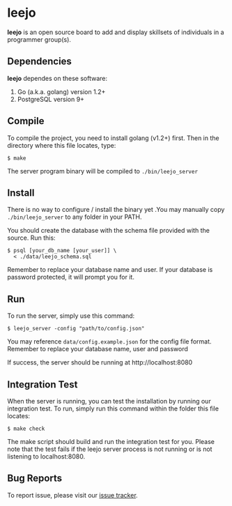 leejo
=====

**leejo** is an open source board to add and display skillsets
of individuals in a programmer group(s).


Dependencies
------------
**leejo** dependes on these software:

  1. Go (a.k.a. golang) version 1.2+
  2. PostgreSQL version 9+


Compile
-------

To compile the project, you need to install golang (v1.2+)
first. Then in the directory where this file locates, type:

    $ make

The server program binary will be compiled to
`./bin/leejo_server`


Install
-------

There is no way to configure / install the binary yet .You
may manually copy `./bin/leejo_server` to any folder in 
your PATH.

You should create the database with the schema file provided
with the source. Run this:

    $ psql [your_db_name [your_user]] \
      < ./data/leejo_schema.sql

Remember to replace your database name and user. If your 
database is password protected, it will prompt you for it.


Run
---

To run the server, simply use this command:

    $ leejo_server -config "path/to/config.json"

You may reference `data/config.example.json` for the config file format. Remember to replace your database name, user and password

If success, the server should be running at
http://localhost:8080


Integration Test
----------------

When the server is running, you can test the installation
by running our integration test. To run, simply run this
command within the folder this file locates:

    $ make check

The make script should build and run the integration test
for you. Please note that the test fails if the leejo
server process is not running or is not listening to
localhost:8080.


Bug Reports
-----------

To report issue, please visit our
[issue tracker](https://github.com/opensourcehk/leejo/issues).
